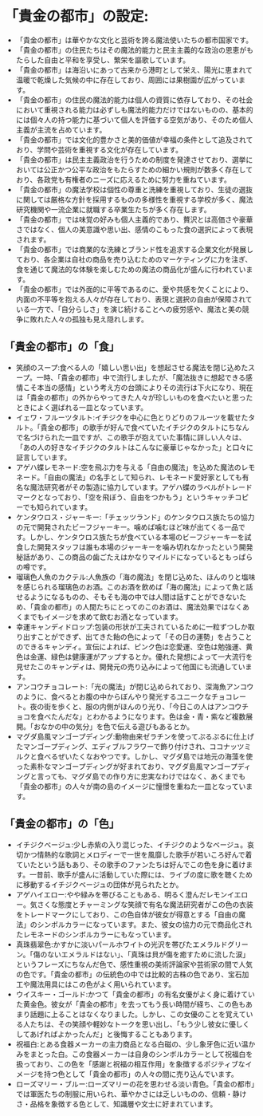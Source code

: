 # 「貴金の都市」の設定:

* 「貴金の都市」は華やかな文化と芸術を誇る魔法使いたちの都市国家です。
* 「貴金の都市」の住民たちはその魔法的能力と民主主義的な政治の恩恵がもたらした自由と平和を享受し、繁栄を謳歌しています。
* 「貴金の都市」は海沿いにあって古来から港町として栄え、陽光に恵まれて温暖で乾燥した気候の中に存在しており、周囲には果樹園が広がっています。
* 「貴金の都市」の住民の魔法的能力は個人の資質に依存しており、その社会において重視される能力は必ずしも魔法的能力だけではないものの、基本的には個々人の持つ能力に基づいて個人を評価する空気があり、そのため個人主義が主流を占めています。
* 「貴金の都市」では文化的豊かさと美的価値が幸福の条件として追及されており、学問や芸術を重視する文化が存在しています。
* 「貴金の都市」は民主主義政治を行うための制度を発達させており、選挙においては公正かつ公平な政治をもたらすための細かい規則が数多く存在しており、各政党も有権者のニーズに応えるために努力を重ねています。
* 「貴金の都市」の魔法学校は個性の尊重と洗練を重視しており、生徒の選抜に関しては厳格な方針を採用するものの多様性を重視する学校が多く、魔法研究機関や一流企業に就職する卒業生たちが多く存在します。
* 「貴金の都市」では味覚の好みも個人主義的であり、贅沢とは高価さや豪華さではなく、個人の美意識や思い出、感情のこもった食の選択によって表現されます。
* 「貴金の都市」では商業的な洗練とブランド性を追求する企業文化が発展しており、各企業は自社の商品を売り込むためのマーケティングに力を注ぎ、食を通じて魔法的な体験を楽しむための魔法の商品化が盛んに行われています。
* 「貴金の都市」では外面的に平等であるのに、愛や共感を欠くことにより、内面の不平等を抱える人々が存在しており、表現と選択の自由が保障されている一方で、「自分らしさ」を演じ続けることへの疲労感や、魔法と美の競争に敗れた人々の孤独も見え隠れします。

## 「貴金の都市」の「食」

* 笑顔のスープ:食べる人の「嬉しい思い出」を想起させる魔法を閉じ込めたスープ。一時、「貴金の都市」中で流行しましたが、「魔法抜きに想起できる感情こそ本当の感情」という考え方の台頭によりその流行は下火になり、現在は「貴金の都市」の外からやってきた人々が珍しいものを食べたいと思ったときによく選ばれる一皿となっています。
* イェワ・フルーツタルト:イチジクを中心に色とりどりのフルーツを載せたタルト。「貴金の都市」の歌手が好んで食べていたイチジクのタルトにちなんで名づけられた一皿ですが、この歌手が抱えていた事情に詳しい人々は、「あの人の好きなイチジクのタルトはこんなに豪華じゃなかった」と口々に証言しています。
* アゲハ蝶レモネード:空を飛ぶ力を与える「自由の魔法」を込めた魔法のレモネード。「自由の魔法」の名手として知られ、レモネード愛好家としても有名な魔法研究者がその製造に協力しています。アゲハ蝶のラベルがトレードマークとなっており、「空を飛ぼう、自由をつかもう」というキャッチコピーでも知られています。
* ケンタウロス・ジャーキー:「チェッツランド」のケンタウロス族たちの協力の元で開発されたビーフジャーキー。噛めば噛むほど味が出てくる一品です。しかし、ケンタウロス族たちが食べている本場のビーフジャーキーを試食した開発スタッフは誰も本場のジャーキーを噛み切れなかったという開発秘話があり、この商品の歯ごたえはかなりマイルドになっているともっぱらの噂です。
* 瑠璃色人魚のカクテル:人魚族の「海の魔法」を閉じ込めた、ほんのりと塩味を感じられる瑠璃色のお酒。このお酒を飲めば「海の魔法」によって魚と話せるようになるものの、そもそも海の中では人間は話すことができないため、「貴金の都市」の人間たちにとってのこのお酒は、魔法効果ではなくあくまでもイメージを求めて飲むお酒となっています。
* 幸運キャンディドロップ:包装の形状が工夫されているために一粒ずつしか取り出すことができず、出てきた飴の色によって「その日の運勢」を占うことのできるキャンディ。宣伝によれば、ピンク色は恋愛運、空色は勉強運、黄色は金運、緑色は健康運がアップするとか。優れた発想によって一大流行を見せたこのキャンディは、開発元の売り込みによって他国にも流通しています。
* アンコウチョコレート:「光の魔法」が閉じ込められており、深海魚アンコウのように、食べるとお腹の中からぼんやり発光するユニークなチョコレート。夜の街を歩くと、服の内側がほんのり光り、「今日この人はアンコウチョコを食べたんだな」とわかるようになります。色は金・青・紫など複数展開。「おなかの中の気分」を色で伝える遊びもあるとか。
* マグダ島風マンゴープディング:動物由来ゼラチンを使ってぷるぷるに仕上げたマンゴープディング、エディブルフラワーで飾り付けされ、ココナッツミルクと食べるぜいたくなおやつです。しかし、マグダ島では地元の海藻を使った素朴なマンゴープディングが好まれており、マグダ島風マンゴープディングと言っても、マグダ島での作り方に忠実なわけではなく、あくまでも「貴金の都市」の人々が南の島のイメージに憧憬を重ねた一皿となっています。

## 「貴金の都市」の「色」

* イチジクベージュ:少し赤紫の入り混じった、イチジクのようなベージュ。哀切かつ情熱的な歌詞とメロディーで一世を風靡した歌手が若いころ好んで着ていたという話もあり、その歌手のファンたちは好んでこの色を身に着けます。一昔前、歌手が盛んに活動していた際には、ライブの度に歌を聴くために移動するイチジクベージュの団体が見られたとか。
* アゲハイエロー:やや緑みを帯びることもある、明るく澄んだレモンイエロー。気さくな態度とチャーミングな笑顔で有名な魔法研究者がこの色の衣装をトレードマークにしており、この色自体が彼女が得意とする「自由の魔法」のシンボルカラーになっています。また、彼女の協力の元で商品化されたレモネードのシンボルカラーにもなっています。
* 真珠翡翠色:かすかに淡いパールホワイトの光沢を帯びたエメラルドグリーン。「傷のないエメラルドはない」、「真珠は貝が傷を癒すために流した涙」というフレーズにちなんだ色で、感性重視の美術評論家や芸術家の間で人気の色です。「貴金の都市」の伝統色の中では比較的古株の色であり、宝石加工や魔法用具にはこの色がよく用いられています。
* ウイスキー・ゴールド:かつて「貴金の都市」の有名女優がよく身に着けていた黄金色。彼女が「貴金の都市」を去ってもう長い時間が経ち、この色もあまり話題に上ることはなくなりました。しかし、この女優のことを覚えている人たちは、その笑顔や軽妙なトークを思い出し、「もう少し彼女に優しくしてあげればよかったんだ」と後悔することもあります。
* 祝福白:とある食器メーカーの主力商品となる白磁の、少し象牙色に近い温かみをまとった白。この食器メーカーは自身のシンボルカラーとして祝福白を扱っており、この色を「感謝と祝福の相互作用」を象徴するポジティブなイメージを持つ色として「貴金の都市」の人々の間に売り込んでいます。
* ローズマリー・ブルー:ローズマリーの花を思わせる淡い青色。「貴金の都市」では軍医たちの制服に用いられ、華やかさには乏しいものの、信頼・静けさ・品格を象徴する色として、知識層や文士に好まれています。
